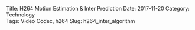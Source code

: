 Title: H264 Motion Estimation & Inter Prediction
Date: 2017-11-20
Category: Technology  
Tags: Video Codec, h264
Slug: h264_inter_algorithm



